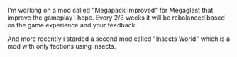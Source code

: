 I'm working on a mod called "Megapack Improved" for Megaglest that improve the gameplay i hope.
Every 2/3 weeks it will be rebalanced based on the game experience and your feedback.

And more recently i starded a second mod called "Insects World" which is a mod with only factions
using insects.

<!--
**Robotkiller001/Robotkiller001** is a ✨ _special_ ✨ repository because its `README.md` (this file) appears on your GitHub profile.

Here are some ideas to get you started:

- 🔭 I’m currently working on ...
- 🌱 I’m currently learning ...
- 👯 I’m looking to collaborate on ...
- 🤔 I’m looking for help with ...
- 💬 Ask me about ...
- 📫 How to reach me: ...
- 😄 Pronouns: ...
- ⚡ Fun fact: ...
-->
